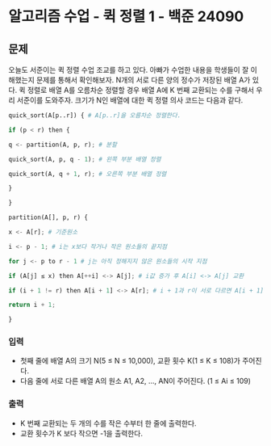# 알고리즘 수업 - 퀵 정렬 1 - 백준 24090
## 문제
오늘도 서준이는 퀵 정렬 수업 조교를 하고 있다. 아빠가 수업한 내용을 학생들이 잘 이해했는지 문제를 통해서 확인해보자.
N개의 서로 다른 양의 정수가 저장된 배열 A가 있다. 퀵 정렬로 배열 A를 오름차순 정렬할 경우 배열 A에 K 번째 교환되는 수를 구해서 우리 서준이를 도와주자.
크기가 N인 배열에 대한 퀵 정렬 의사 코드는 다음과 같다.
```python
quick_sort(A[p..r]) { # A[p..r]을 오름차순 정렬한다.

if (p < r) then {

q <- partition(A, p, r); # 분할

quick_sort(A, p, q - 1); # 왼쪽 부분 배열 정렬

quick_sort(A, q + 1, r); # 오른쪽 부분 배열 정렬

}

}

partition(A[], p, r) {

x <- A[r]; # 기준원소

i <- p - 1; # i는 x보다 작거나 작은 원소들의 끝지점

for j <- p to r - 1 # j는 아직 정해지지 않은 원소들의 시작 지점

if (A[j] ≤ x) then A[++i] <-> A[j]; # i값 증가 후 A[i] <-> A[j] 교환

if (i + 1 != r) then A[i + 1] <-> A[r]; # i + 1과 r이 서로 다르면 A[i + 1]과 A[r]을 교환

return i + 1;

}
```

### 입력
- 첫째 줄에 배열 A의 크기 N(5 ≤ N ≤ 10,000), 교환 횟수 K(1 ≤ K ≤ 108)가 주어진다.
- 다음 줄에 서로 다른 배열 A의 원소 A1, A2, ..., AN이 주어진다. (1 ≤ Ai ≤ 109)
### 출력
- K 번째 교환되는 두 개의 수를 작은 수부터 한 줄에 출력한다. 
- 교환 횟수가 K 보다 작으면 -1을 출력한다.